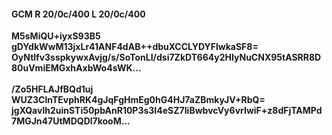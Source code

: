 #### GCM R 20/0c/400 L 20/0c/400
**M5sMiQU+iyxS93B5**<br/>**gDYdkWwM13jxLr41ANF4dAB++dbuXCCLYDYFlwkaSF8=**<br/>**OyNtlfv3sspkywxAvjg/s/SoTonLI/dsi7ZkDT664y2HIyNuCNX95tASRR8D80uVmiEMGxhAxbWo4sWK...**<br/><br/>
**/Zo5HFLAJfBQd1uj**<br/>**WUZ3ClnTEvphRK4gJqFgHmEg0hG4HJ7aZBmkyJV+RbQ=**<br/>**jgXQavlh2uinSTi50pbAnR10P3s3I4eSZ7IiBwbvcVy6vrIwiF+z8dFjTAMPd7MGJn47UtMDQDl7kooM...**
